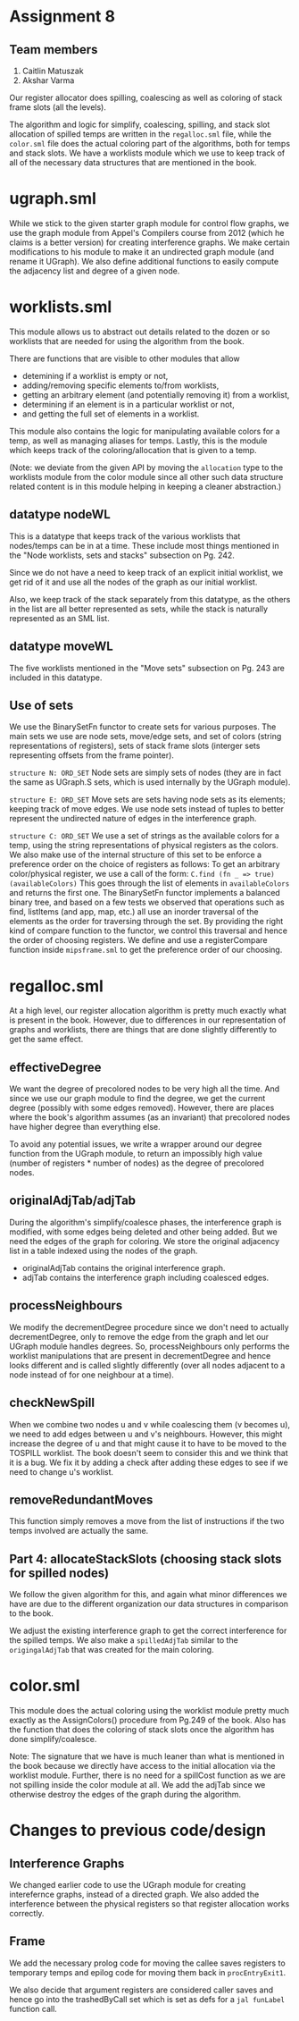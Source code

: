 # Assignment 8
## Team members
1. Caitlin Matuszak
2. Akshar Varma

Our register allocator does spilling, coalescing as well as coloring of stack frame slots (all the levels).

The algorithm and logic for simplify, coalescing, spilling, and stack slot allocation of spilled temps are written in the `regalloc.sml` file, while the `color.sml` file does the actual coloring part of the algorithms, both for temps and stack slots. We have a worklists module which we use to keep track of all of the necessary data structures that are mentioned in the book.

# ugraph.sml
While we stick to the given starter graph module for control flow graphs, we use the graph module from Appel's Compilers course from 2012 (which he claims is a better version) for creating interference graphs. We make certain modifications to his module to make it an undirected graph module (and rename it UGraph). We also define additional functions to easily compute the adjacency list and degree of a given node.

# worklists.sml
This module allows us to abstract out details related to the dozen or so worklists that are needed for using the algorithm from the book.

There are functions that are visible to other modules that allow
* detemining if a worklist is empty or not,
* adding/removing specific elements to/from worklists, 
* getting an arbitrary element (and potentially removing it) from a worklist,
* determining if an element is in a particular worklist or not,
* and getting the full set of elements in a worklist.

This module also contains the logic for manipulating available colors for a temp, as well as managing aliases for temps. Lastly, this is the module which keeps track of the coloring/allocation that is given to a temp. 

(Note: we deviate from the given API by moving the `allocation` type to the worklists module from the color module since all other such data structure related content is in this module helping in keeping a cleaner abstraction.)

## datatype nodeWL
This is a datatype that keeps track of the various worklists that nodes/temps can be in at a time. These include most things mentioned in the "Node worklists, sets and stacks" subsection on Pg. 242. 

Since we do not have a need to keep track of an explicit initial worklist, we get rid of it and use all the nodes of the graph as our initial worklist. 

Also, we keep track of the stack separately from this datatype, as the others in the list are all better represented as sets, while the stack is naturally represented as an SML list.

## datatype moveWL
The five worklists mentioned in the "Move sets" subsection on Pg. 243 are included in this datatype.

## Use of sets
We use the BinarySetFn functor to create sets for various purposes. The main sets we use are node sets, move/edge sets, and set of colors (string representations of registers), sets of stack frame slots (interger sets representing offsets from the frame pointer).

`structure N: ORD_SET`
Node sets are simply sets of nodes (they are in fact the same as UGraph.S sets, which is used internally by the UGraph module).

`structure E: ORD_SET`
Move sets are sets having node sets as its elements; keeping track of move edges. We use node sets instead of tuples to better represent the undirected nature of edges in the interference graph.

`structure C: ORD_SET`
We use a set of strings as the available colors for a temp, using the string representations of physical registers as the colors. We also make use of the internal structure of this set to be enforce a preference order on the choice of registers as follows:
To get an arbitrary color/physical register, we use a call of the form:
    `C.find (fn _ => true) (availableColors)`
This goes through the list of elements in `availableColors` and returns the first one. The BinarySetFn functor implements a balanced binary tree, and based on a few tests we observed that operations such as find, listItems (and app, map, etc.) all use an inorder traversal of the elements as the order for traversing through the set. By providing the right kind of compare function to the functor, we control this traversal and hence the order of choosing registers. We define and use a registerCompare function inside `mipsframe.sml` to get the preference order of our choosing.

# regalloc.sml
At a high level, our register allocation algorithm is pretty much exactly what is present in the book. However, due to differences in our representation of graphs and worklists, there are things that are done slightly differently to get the same effect.

## effectiveDegree
We want the degree of precolored nodes to be very high all the time. And since we use our graph module to find the degree, we get the current degree (possibly with some edges removed). However, there are places where the book's algorithm assumes (as an invariant) that precolored nodes have higher degree than everything else. 

To avoid any potential issues, we write a wrapper around our degree function from the UGraph module, to return an impossibly high value (number of registers * number of nodes) as the degree of precolored nodes.

## originalAdjTab/adjTab
During the algorithm's simplify/coalesce phases, the interference graph is modified, with some edges being deleted and other being added. But we need the edges of the graph for coloring. We store the original adjacency list in a table indexed using the nodes of the graph.

- originalAdjTab contains the original interference graph.
- adjTab contains the interference graph including coalesced edges.

## processNeighbours
We modify the decrementDegree procedure since we don't need to actually decrementDegree, only to remove the edge from the graph and let our UGraph module handles degrees. So, processNeighbours only performs the worklist manipulations that are present in decrementDegree and hence looks different and is called slightly differently (over all nodes adjacent to a node instead of for one neighbour at a time).

## checkNewSpill
When we combine two nodes u and v while coalescing them (v becomes u), we need to add edges between u and v's neighbours. However, this might increase the degree of u and that might cause it to have to be moved to the TOSPILL worklist. The book doesn't seem to consider this and we think that it is a bug. We fix it by adding a check after adding these edges to see if we need to change u's worklist.

## removeRedundantMoves
This function simply removes a move from the list of instructions if the two temps involved are actually the same.

## Part 4: allocateStackSlots (choosing stack slots for spilled nodes)
We follow the given algorithm for this, and again what minor differences we have are due to the different organization our data structures in comparison to the book.

We adjust the existing interference graph to get the correct interference for the spilled temps. We also make a `spilledAdjTab` similar to the `origingalAdjTab` that was created for the main coloring.

# color.sml
This module does the actual coloring using the worklist module pretty much exactly as the AssignColors() procedure from Pg.249 of the book. Also has the function that does the coloring of stack slots once the algorithm has done simplify/coalesce.

Note: The signature that we have is much leaner than what is mentioned in the book because we directly have access to the initial allocation via the worklist module. Further, there is no need for a spillCost function as we are not spilling inside the color module at all. We add the adjTab since we otherwise destroy the edges of the graph during the algorithm.

# Changes to previous code/design
## Interference Graphs
We changed earlier code to use the UGraph module for creating interefernce graphs, instead of a directed graph. We also added the interference between the physical registers so that register allocation works correctly. 

## Frame
We add the necessary prolog code for moving the callee saves registers to temporary temps and epilog code for moving them back in `procEntryExit1`.

We also decide that argument registers are considered caller saves and hence go into the trashedByCall set which is set as defs for a `jal funLabel` function call. 
